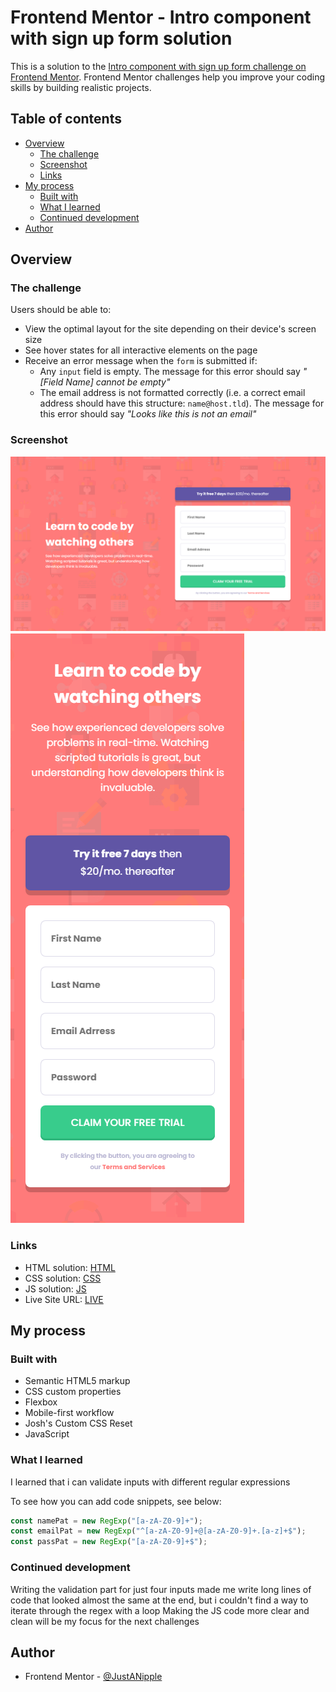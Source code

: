 # Frontend Mentor - Intro component with sign up form solution

This is a solution to the [Intro component with sign up form challenge on Frontend Mentor](https://www.frontendmentor.io/challenges/intro-component-with-signup-form-5cf91bd49edda32581d28fd1). Frontend Mentor challenges help you improve your coding skills by building realistic projects. 

## Table of contents

- [Overview](#overview)
  - [The challenge](#the-challenge)
  - [Screenshot](#screenshot)
  - [Links](#links)
- [My process](#my-process)
  - [Built with](#built-with)
  - [What I learned](#what-i-learned)
  - [Continued development](#continued-development)
- [Author](#author)

## Overview

### The challenge

Users should be able to:

- View the optimal layout for the site depending on their device's screen size
- See hover states for all interactive elements on the page
- Receive an error message when the `form` is submitted if:
  - Any `input` field is empty. The message for this error should say *"[Field Name] cannot be empty"*
  - The email address is not formatted correctly (i.e. a correct email address should have this structure: `name@host.tld`). The message for this error should say *"Looks like this is not an email"*

### Screenshot

![](desktop-screenshot.png)
![](mobile-screenshot.png)

### Links

- HTML solution: [HTML](https://github.com/JustANipple/intro-component-with-signup-form/blob/master/index.html)
- CSS solution: [CSS](https://github.com/JustANipple/intro-component-with-signup-form/blob/master/style.css)
- JS solution: [JS](https://github.com/JustANipple/intro-component-with-signup-form/blob/master/script.js)
- Live Site URL: [LIVE](https://justanipple.github.io/intro-component-with-signup-form/)

## My process

### Built with

- Semantic HTML5 markup
- CSS custom properties
- Flexbox
- Mobile-first workflow
- Josh's Custom CSS Reset
- JavaScript

### What I learned

I learned that i can validate inputs with different regular expressions

To see how you can add code snippets, see below:

```js
const namePat = new RegExp("[a-zA-Z0-9]+");
const emailPat = new RegExp("^[a-zA-Z0-9]+@[a-zA-Z0-9]+.[a-z]+$");
const passPat = new RegExp("[a-zA-Z0-9]+$");
```

### Continued development

Writing the validation part for just four inputs made me write long lines of code that looked almost the same at the end, but i couldn't find a way to iterate through the regex with a loop
Making the JS code more clear and clean will be my focus for the next challenges

## Author

- Frontend Mentor - [@JustANipple](https://www.frontendmentor.io/profile/JustANipple)